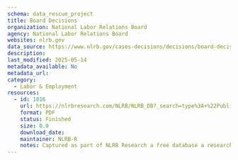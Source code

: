 ```yaml
---
schema: data_rescue_project 
title: Board Decisions
organization: National Labor Relations Board
agency: National Labor Relations Board
websites: nlrb.gov
data_source: https://www.nlrb.gov/cases-decisions/decisions/board-decisions
description: 
last_modified: 2025-05-14
metadata_available: No
metadata_url: 
category:
  - Labor & Employment 
resources:
  - id: 1016
    url: https://nlrbresearch.com/NLRB/NLRB_DB?_search=type%3A+%22Published+Board+Decision%22
    format: PDF
    status: Finished
    size: 0.0
    download_date: 
    maintainer: NLRB-R
    notes: Captured as part of NLRB Research a free database a researcher made.
---
```

